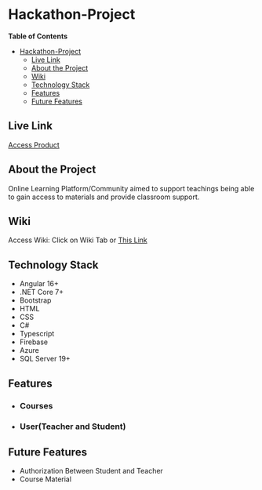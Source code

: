 # Hackathon-Project

**Table of Contents**
- [Hackathon-Project](#hackathon-project)
  - [Live Link](#live-link)
  - [About the Project](#about-the-project)
  - [Wiki](#wiki)
  - [Technology Stack](#technology-stack)
  - [Features](#features)
  - [Future Features](#future-features)

## Live Link
[Access Product](https://learning-platform-14b59.web.app/)

## About the Project
Online Learning Platform/Community aimed to support teachings being able to gain access to materials and provide classroom support.

## Wiki
Access Wiki: Click on Wiki Tab or [This Link](https://github.com/crystalchavez99/Hackathon-Project/wiki)

## Technology Stack
* Angular 16+
* .NET Core 7+
* Bootstrap
* HTML
* CSS
* C#
* Typescript
* Firebase
* Azure
* SQL Server 19+

## Features
* ### Courses
* ### User(Teacher and Student)

## Future Features
* Authorization Between Student and Teacher
* Course Material
